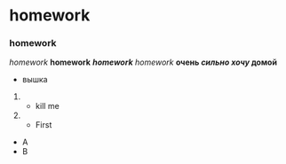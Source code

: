 # homework
### homework
*homework*
**homework**
***homework***
_homework_
**очень *сильно хочу* домой**
+ вышка
1. + kill me
1. + First
  + A
  + B
